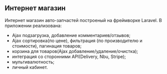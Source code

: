 ## Интернет магазин
Интернет магазин авто-запчастей построеный на фреймворке Laravel. В приложении реализована:
* Ajax подзагрузка, добавление комментариев/отзывов;
* Ajax сортировка(по цене), фильтрация (по производителю и стоимости), пагинация товаров;
* корзина для товаров(Ajax добавление/удаление/очистка);
* интеграция со сторонними API(Delivery, Nbu, Stripe);
* мультивалютность;
* личный кабинет. 
